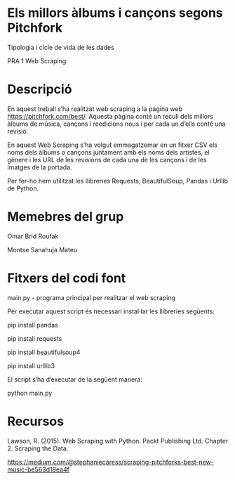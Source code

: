 # Els millors àlbums i cançons segons Pitchfork
Tipologia i cicle de vida de les dades

PRA 1 Web Scraping

# Descripció

En aquest treball s’ha realitzat web scraping a la pàgina web https://pitchfork.com/best/. Aquesta pàgina conté un recull dels millors àlbums de música, cançons i reedicions nous i per cada un d’ells conté una revisió.

En aquest Web Scraping s’ha volgut emmagatzemar en un fitxer CSV els noms dels àlbums o cançons juntament amb els noms dels artistes, el gènere i les URL de les revisions de cada una de les cançons i de les imatges de la portada. 

Per fer-ho hem utilitzat les llibreries Requests, BeautifulSoup, Pandas i Urllib de Python.

# Memebres del grup

Omar Brid Roufak

Montse Sanahuja Mateu

# Fitxers del codi font

main.py - programa principal per realitzar el web scraping

Per executar aquest script és necessari instal·lar les llibreries següents:

pip install pandas

pip install requests

pip install beautifulsoup4

pip install urllib3

El script s’ha d’executar de la següent manera:

python main.py

# Recursos

Lawson, R. (2015). Web Scraping with Python. Packt Publishing Ltd. Chapter 2. Scraping the Data.

https://medium.com/@stephaniecaress/scraping-pitchforks-best-new-music-be563d18ea4f
